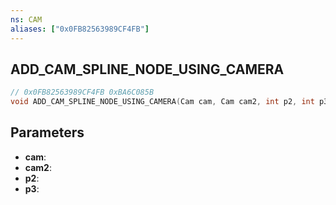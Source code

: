 ```yaml
---
ns: CAM
aliases: ["0x0FB82563989CF4FB"]
---
```

## ADD_CAM_SPLINE_NODE_USING_CAMERA

```c
// 0x0FB82563989CF4FB 0xBA6C085B
void ADD_CAM_SPLINE_NODE_USING_CAMERA(Cam cam, Cam cam2, int p2, int p3);
```

## Parameters
* **cam**:
* **cam2**:
* **p2**:
* **p3**:

